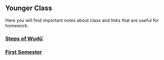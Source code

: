 ## Younger Class

Here you will find important notes about class and links that are useful for homework. 

### [Steps of Wuḍūʾ](https://isocia.github.io/Wu%E1%B8%8D%C5%AB%CA%BE%20Notes)

### [First Semester](https://isocia.github.io/YoungerFirstSemester)
